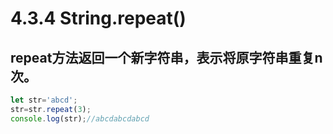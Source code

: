# 4.3.4 String.repeat()

## repeat方法返回一个新字符串，表示将原字符串重复n次。
```js
let str='abcd';
str=str.repeat(3);
console.log(str);//abcdabcdabcd
```

